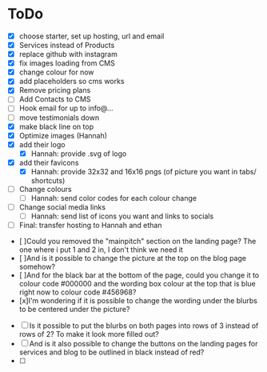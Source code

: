 # ToDo
- [x] choose starter, set up hosting, url and email
- [x] Services instead of Products
- [x] replace github with instagram
- [x] fix images loading from CMS
- [x] change colour for now
- [x] add placeholders so cms works
- [x] Remove pricing plans
- [ ] Add Contacts to CMS
- [ ] Hook email for up to info@...
- [ ] move testimonials down
- [x] make black line on top
- [x] Optimize images (Hannah)
- [x] add their logo
  - [x] Hannah: provide .svg of logo
- [x] add their favicons
  - [x] Hannah: provide 32x32 and 16x16  pngs (of picture you want in tabs/ shortcuts)
- [ ] Change colours
  - [ ] Hannah: send color codes for each colour change
- [ ] Change social media links
  - [ ] Hannah: send list of icons you want and links to socials
- [ ] Final: transfer hosting to Hannah and ethan
- [ ]Could you removed the "mainpitch" section on the landing page? The one where i put 1 and 2 in, I don't think we need it
- [ ]And is it possible to change the picture at the top on the blog page somehow?
- [ ]And for the black bar at the bottom of the page, could you change it to colour code #000000 and the wording box colour at the top that is blue right now to colour code #456968?
- [x]I'm wondering if it is possible to change the wording under the blurbs to be centered under the picture?
- [ ] Is it possible to put the blurbs on both pages into rows of 3 instead of rows of 2? To make it look more filled out?
- [ ] And is it also possible to change the buttons on the landing pages for services and blog to be outlined in black instead of red?
- [ ] 